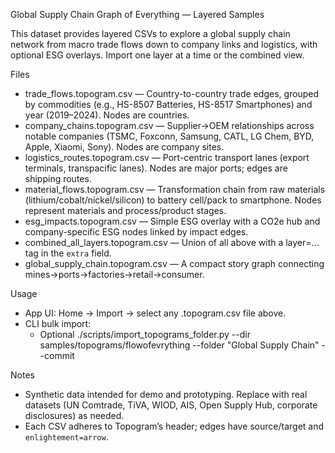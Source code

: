 Global Supply Chain Graph of Everything — Layered Samples

This dataset provides layered CSVs to explore a global supply chain network from macro trade flows down to company links and logistics, with optional ESG overlays. Import one layer at a time or the combined view.

Files
- trade_flows.topogram.csv — Country-to-country trade edges, grouped by commodities (e.g., HS-8507 Batteries, HS-8517 Smartphones) and year (2019–2024). Nodes are countries.
- company_chains.topogram.csv — Supplier→OEM relationships across notable companies (TSMC, Foxconn, Samsung, CATL, LG Chem, BYD, Apple, Xiaomi, Sony). Nodes are company sites.
- logistics_routes.topogram.csv — Port-centric transport lanes (export terminals, transpacific lanes). Nodes are major ports; edges are shipping routes.
- material_flows.topogram.csv — Transformation chain from raw materials (lithium/cobalt/nickel/silicon) to battery cell/pack to smartphone. Nodes represent materials and process/product stages.
- esg_impacts.topogram.csv — Simple ESG overlay with a CO2e hub and company-specific ESG nodes linked by impact edges.
- combined_all_layers.topogram.csv — Union of all above with a layer=... tag in the `extra` field.
- global_supply_chain.topogram.csv — A compact story graph connecting mines→ports→factories→retail→consumer.

Usage
- App UI: Home → Import → select any .topogram.csv file above.
- CLI bulk import:
  - Optional
    ./scripts/import_topograms_folder.py --dir samples/topograms/flowofevrything --folder "Global Supply Chain" --commit

Notes
- Synthetic data intended for demo and prototyping. Replace with real datasets (UN Comtrade, TiVA, WIOD, AIS, Open Supply Hub, corporate disclosures) as needed.
- Each CSV adheres to Topogram’s header; edges have source/target and `enlightement=arrow`.
